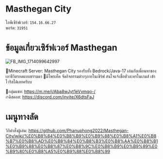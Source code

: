 # Masthegan City
ไอพีเซิร์ฟเวอร์: `154.16.66.27`<br>
พอร์ต: `31951`
# ข้อมูลเกี่ยวเซิร์ฟเวอร์ Masthegan
![FB_IMG_1714099642997](https://github.com/Phanuphong2022/Masthegan-City/assets/94624110/cac74e63-51c9-4b14-82c9-9023c4e81bc0)

🔰Minecraft Server: Masthegan City รองรับทั้ง Bedrock/Java-17 เล่นกับเพื่อนหาของเอาชีวิตรอดแบบธรรมดา 📌มีโพรเท็ค จัดกิจกรรมต่างๆภายในเซิร์ฟ สนใจแจ้งชื่อตัวละครในเกมส์ เข้าไวริสได้เลยครับบ

💬กลุ่มแชท: https://m.me/j/Aba8wJyt1eVvmqo-/ <br>
🔥ดิสคอส: https://discord.com/invite/X6dtsFaJ
# เมนูทางลัด
วิกิคำสั่งผู้เล่น: https://github.com/Phanuphong2022/Masthegan-City/wiki/%E0%B8%84%E0%B8%B9%E0%B9%88%E0%B8%A1%E0%B8%B7%E0%B8%AD%E0%B8%84%E0%B8%B3%E0%B8%AA%E0%B8%B1%E0%B9%88%E0%B8%87%E0%B8%9C%E0%B8%B9%E0%B9%89%E0%B9%80%E0%B8%A5%E0%B9%88%E0%B8%99
